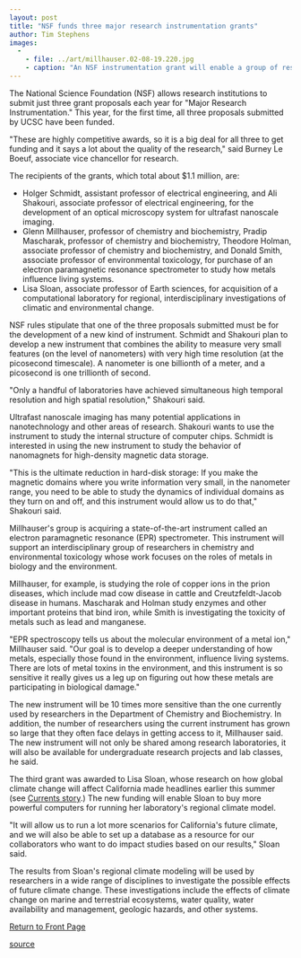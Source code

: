 ```yaml
---
layout: post
title: "NSF funds three major research instrumentation grants"
author: Tim Stephens
images:
  -
    - file: ../art/millhauser.02-08-19.220.jpg
    - caption: "An NSF instrumentation grant will enable a group of researchers led by Glenn Millhauser, professor of chemistry and biochemistry, to buy a state-of-the-art electron paramagnetic resonance spectrometer 10 times more sensitive than the one shown here in Millhauser's laboratory. Photo: Tim Stephens"
---
```


The National Science Foundation (NSF) allows research institutions to submit just three grant proposals each year for "Major Research Instrumentation." This year, for the first time, all three proposals submitted by UCSC have been funded.

"These are highly competitive awards, so it is a big deal for all three to get funding and it says a lot about the quality of the research," said Burney Le Boeuf, associate vice chancellor for research.

The recipients of the grants, which total about $1.1 million, are:  

* Holger Schmidt, assistant professor of electrical engineering, and Ali Shakouri, associate professor of electrical engineering, for the development of an optical microscopy system for ultrafast nanoscale imaging.  
* Glenn Millhauser, professor of chemistry and biochemistry, Pradip Mascharak, professor of chemistry and biochemistry, Theodore Holman, associate professor of chemistry and biochemistry, and Donald Smith, associate professor of environmental toxicology, for purchase of an electron paramagnetic resonance spectrometer to study how metals influence living systems.  
* Lisa Sloan, associate professor of Earth sciences, for acquisition of a computational laboratory for regional, interdisciplinary investigations of climatic and environmental change.  

NSF rules stipulate that one of the three proposals submitted must be for the development of a new kind of instrument. Schmidt and Shakouri plan to develop a new instrument that combines the ability to measure very small features (on the level of nanometers) with very high time resolution (at the picosecond timescale). A nanometer is one billionth of a meter, and a picosecond is one trillionth of second.   

"Only a handful of laboratories have achieved simultaneous high temporal resolution and high spatial resolution," Shakouri said.   

Ultrafast nanoscale imaging has many potential applications in nanotechnology and other areas of research. Shakouri wants to use the instrument to study the internal structure of computer chips. Schmidt is interested in using the new instrument to study the behavior of nanomagnets for high-density magnetic data storage.  

"This is the ultimate reduction in hard-disk storage: If you make the magnetic domains where you write information very small, in the nanometer range, you need to be able to study the dynamics of individual domains as they turn on and off, and this instrument would allow us to do that," Shakouri said.   

Millhauser's group is acquiring a state-of-the-art instrument called an electron paramagnetic resonance (EPR) spectrometer. This instrument will support an interdisciplinary group of researchers in chemistry and environmental toxicology whose work focuses on the roles of metals in biology and the environment.   

Millhauser, for example, is studying the role of copper ions in the prion diseases, which include mad cow disease in cattle and Creutzfeldt-Jacob disease in humans. Mascharak and Holman study enzymes and other important proteins that bind iron, while Smith is investigating the toxicity of metals such as lead and manganese.   

"EPR spectroscopy tells us about the molecular environment of a metal ion," Millhauser said. "Our goal is to develop a deeper understanding of how metals, especially those found in the environment, influence living systems. There are lots of metal toxins in the environment, and this instrument is so sensitive it really gives us a leg up on figuring out how these metals are participating in biological damage."  

The new instrument will be 10 times more sensitive than the one currently used by researchers in the Department of Chemistry and Biochemistry. In addition, the number of researchers using the current instrument has grown so large that they often face delays in getting access to it, Millhauser said. The new instrument will not only be shared among research laboratories, it will also be available for undergraduate research projects and lab classes, he said.  

The third grant was awarded to Lisa Sloan, whose research on how global climate change will affect California made headlines earlier this summer (see [Currents story][1].) The new funding will enable Sloan to buy more powerful computers for running her laboratory's regional climate model.   

"It will allow us to run a lot more scenarios for California's future climate, and we will also be able to set up a database as a resource for our collaborators who want to do impact studies based on our results," Sloan said.   

The results from Sloan's regional climate modeling will be used by researchers in a wide range of disciplines to investigate the possible effects of future climate change. These investigations include the effects of climate change on marine and terrestrial ecosystems, water quality, water availability and management, geologic hazards, and other systems.

  

[Return to Front Page][2]

[1]: http://www.ucsc.edu/currents/01-02/06-10/climate.html
[2]: http://currents.ucsc.edu/

[source](http://www1.ucsc.edu/currents/02-03/08-19/grants.html "Permalink to grants")
